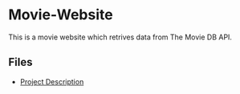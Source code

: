 # Movie-Website

This is a movie website which retrives data from The Movie DB API. 


## Files
 - [Project Description](pdescription.pdf)
 
